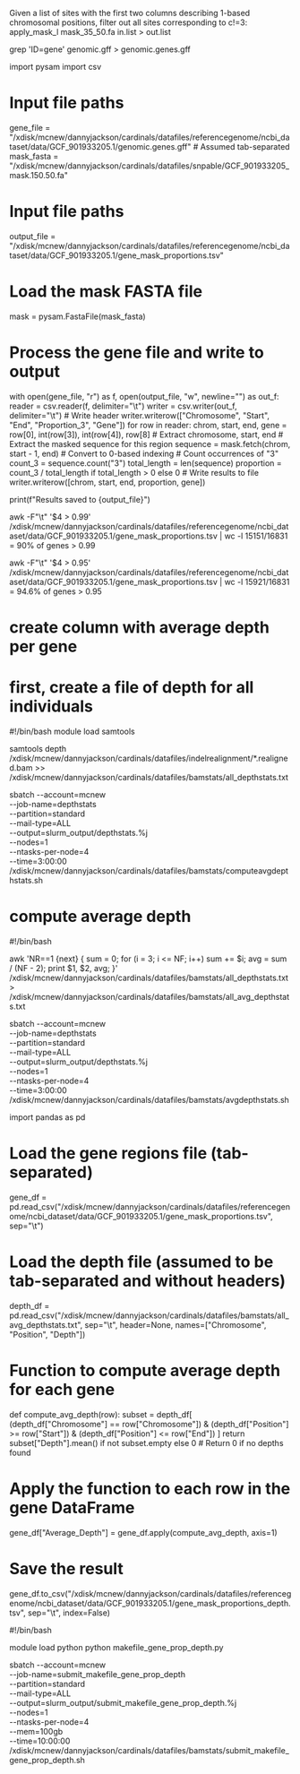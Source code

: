 Given a list of sites with the first two columns describing 1-based chromosomal positions, filter out all sites corresponding to c!=3:
apply_mask_l mask_35_50.fa in.list > out.list  


grep 'ID=gene' genomic.gff > genomic.genes.gff

import pysam
import csv

# Input file paths
gene_file = "/xdisk/mcnew/dannyjackson/cardinals/datafiles/referencegenome/ncbi_dataset/data/GCF_901933205.1/genomic.genes.gff"  # Assumed tab-separated
mask_fasta = "/xdisk/mcnew/dannyjackson/cardinals/datafiles/snpable/GCF_901933205_mask.150.50.fa"

# Input file paths

output_file = "/xdisk/mcnew/dannyjackson/cardinals/datafiles/referencegenome/ncbi_dataset/data/GCF_901933205.1/gene_mask_proportions.tsv"

# Load the mask FASTA file
mask = pysam.FastaFile(mask_fasta)

# Process the gene file and write to output
with open(gene_file, "r") as f, open(output_file, "w", newline="") as out_f:
    reader = csv.reader(f, delimiter="\t")
    writer = csv.writer(out_f, delimiter="\t")
    # Write header
    writer.writerow(["Chromosome", "Start", "End", "Proportion_3", "Gene"])
    for row in reader:
        chrom, start, end, gene = row[0], int(row[3]), int(row[4]), row[8]  # Extract chromosome, start, end
        # Extract the masked sequence for this region
        sequence = mask.fetch(chrom, start - 1, end)  # Convert to 0-based indexing
        # Count occurrences of "3"
        count_3 = sequence.count("3")
        total_length = len(sequence)
        proportion = count_3 / total_length if total_length > 0 else 0
        # Write results to file
        writer.writerow([chrom, start, end, proportion, gene])

print(f"Results saved to {output_file}")


awk -F"\t" '$4 > 0.99' /xdisk/mcnew/dannyjackson/cardinals/datafiles/referencegenome/ncbi_dataset/data/GCF_901933205.1/gene_mask_proportions.tsv | wc -l 
15151/16831 = 90% of genes > 0.99

awk -F"\t" '$4 > 0.95' /xdisk/mcnew/dannyjackson/cardinals/datafiles/referencegenome/ncbi_dataset/data/GCF_901933205.1/gene_mask_proportions.tsv | wc -l 
15921/16831 = 94.6% of genes > 0.95


# create column with average depth per gene
# first, create a file of depth for all individuals
#!/bin/bash
module load samtools

samtools depth /xdisk/mcnew/dannyjackson/cardinals/datafiles/indelrealignment/*.realigned.bam >> /xdisk/mcnew/dannyjackson/cardinals/datafiles/bamstats/all_depthstats.txt 

sbatch --account=mcnew \
        --job-name=depthstats \
        --partition=standard \
        --mail-type=ALL \
        --output=slurm_output/depthstats.%j \
        --nodes=1 \
        --ntasks-per-node=4 \
        --time=3:00:00 \
        /xdisk/mcnew/dannyjackson/cardinals/datafiles/bamstats/computeavgdepthstats.sh

# compute average depth
#!/bin/bash

awk 'NR==1 {next} { 
    sum = 0; 
    for (i = 3; i <= NF; i++) sum += $i; 
    avg = sum / (NF - 2); 
    print $1, $2, avg;
}' /xdisk/mcnew/dannyjackson/cardinals/datafiles/bamstats/all_depthstats.txt  > /xdisk/mcnew/dannyjackson/cardinals/datafiles/bamstats/all_avg_depthstats.txt 

sbatch --account=mcnew \
        --job-name=depthstats \
        --partition=standard \
        --mail-type=ALL \
        --output=slurm_output/depthstats.%j \
        --nodes=1 \
        --ntasks-per-node=4 \
        --time=3:00:00 \
        /xdisk/mcnew/dannyjackson/cardinals/datafiles/bamstats/avgdepthstats.sh





import pandas as pd

# Load the gene regions file (tab-separated)
gene_df = pd.read_csv("/xdisk/mcnew/dannyjackson/cardinals/datafiles/referencegenome/ncbi_dataset/data/GCF_901933205.1/gene_mask_proportions.tsv", sep="\t") 
# Load the depth file (assumed to be tab-separated and without headers)
depth_df = pd.read_csv("/xdisk/mcnew/dannyjackson/cardinals/datafiles/bamstats/all_avg_depthstats.txt", sep="\t", header=None, names=["Chromosome", "Position", "Depth"])

# Function to compute average depth for each gene
def compute_avg_depth(row):
    subset = depth_df[
        (depth_df["Chromosome"] == row["Chromosome"]) &
        (depth_df["Position"] >= row["Start"]) &
        (depth_df["Position"] <= row["End"])
    ]
    return subset["Depth"].mean() if not subset.empty else 0  # Return 0 if no depths found

# Apply the function to each row in the gene DataFrame
gene_df["Average_Depth"] = gene_df.apply(compute_avg_depth, axis=1)
# Save the result
gene_df.to_csv("/xdisk/mcnew/dannyjackson/cardinals/datafiles/referencegenome/ncbi_dataset/data/GCF_901933205.1/gene_mask_proportions_depth.tsv", sep="\t", index=False)

#!/bin/bash

module load python
python makefile_gene_prop_depth.py


sbatch --account=mcnew \
        --job-name=submit_makefile_gene_prop_depth \
        --partition=standard \
        --mail-type=ALL \
        --output=slurm_output/submit_makefile_gene_prop_depth.%j \
        --nodes=1 \
        --ntasks-per-node=4 \
        --mem=100gb \
        --time=10:00:00 \
        /xdisk/mcnew/dannyjackson/cardinals/datafiles/bamstats/submit_makefile_gene_prop_depth.sh